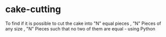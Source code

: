 # cake-cutting
To find if it is possible to cut the cake into "N" equal pieces , "N" Pieces of any size , "N" Pieces such that no two of them are equal - using Python

